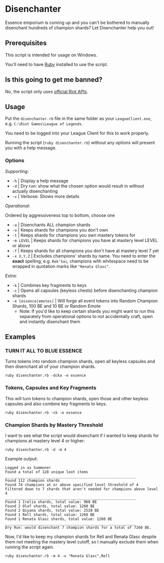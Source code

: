 # Disenchanter

Essence emporium is coming up and you can't be bothered to manually disenchant hundreds of champion shards? Let Disenchanter help you out!

## Prerequisites

This script is intended for usage on Windows.

You'll need to have [Ruby](https://www.ruby-lang.org/) installed to use the script.

## Is this going to get me banned?

No, the script only uses [official Riot APIs](https://developer.riotgames.com/docs/lol#league-client).

## Usage

Put the `disenchanter.rb` file in the same folder as your `LeagueClient.exe`, e.g. `C:\Riot Games\League of Legends`.

You need to be logged into your League Client for this to work properly.

Running the script (`ruby disenchanter.rb`) without any options will present you with a help message.

### Options

_Supporting_:

- `-h` | Display a help message
- `-d` | Dry run: show what the chosen option would result in without actually disenchanting
- `-v` | Verbose: Shows more details

_Operational_:

Ordered by aggressiveness top to bottom, choose one

- `-a` | Disenchants ALL champion shards
- `-o` | Keeps shards for champions you don't own
- `-t` | Keeps shards for champions you own mastery tokens for
- `-m LEVEL` | Keeps shards for champions you have at mastery level LEVEL or above
- `-f` | Keeps shards for all champions you don't have at mastery level 7 yet
- `-x X,Y,Z` | Excludes champions' shards by name. You need to enter the **exact** spelling; e.g. `Rek'Sai`, champions with whitespace need to be wrapped in quotation marks like `"Renata Glasc"`.

_Extra_:

- `-k` | Combines key fragments to keys
- `-c` | Opens all capsules (keyless chests) before disenchanting champion shards
- `-e [essence|emotes]` | Will forge all event tokens into Random Champion Shards, 100 BE and 10 BE or Random Emote
  - Note: If you'd like to keep certain shards you might want to run this separately from operational options to not accidentally craft, open and instantly disenchant them

## Examples

### TURN IT ALL TO BLUE ESSENCE

Turns tokens into random champion shards, open all keyless capsules and then disenchant all of your champion shards.

```
ruby disenchanter.rb -dcka -e essence
```

### Tokens, Capsules and Key Fragments

This will turn tokens to champion shards, open those and other keyless capsules and also combine key fragments to keys.

```
ruby disenchanter.rb -ck -e essence
```

### Champion Shards by Mastery Threshold

I want to see what the script would disenchant if I wanted to keep shards for champions at mastery level 4 or higher:

```
ruby disenchanter.rb -d -m 4
```

Example output:

```
Logged in as Summoner
Found a total of 128 unique loot items
____________________________________________________________
Found 112 champion shards
Found 74 champions at or above specified level threshold of 4
Filtered down to 7 shards that aren't needed for champions above level 4
____________________________________________________________
Found 1 Irelia shards, total value: 960 BE
Found 2 Olaf shards, total value: 1260 BE
Found 2 Qiyana shards, total value: 2520 BE
Found 1 Rell shards, total value: 1260 BE
Found 1 Renata Glasc shards, total value: 1260 BE
____________________________________________________________
Dry Run: would disenchant 7 champion shards for a total of 7260 BE.
```

Now, I'd like to keep my champion shards for Rell and Renata Glasc despite them not meeting the mastery level cutoff, so I manually exclude them when running the script again.

```
ruby disenchanter.rb -m 4 -x "Renata Glasc",Rell
```
